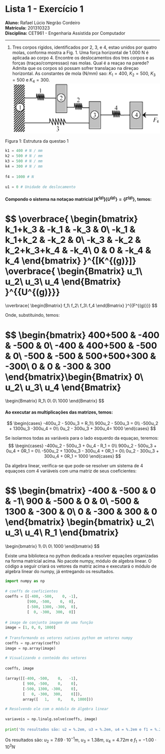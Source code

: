 # Lista 1 - Exercício 1

**Aluno:** Rafael Lúcio Negrão Cordeiro<br/>
**Matrícula:** 201310323<br/>
**Disciplina:** CET961 - Engenharia Assistida por Computador

---
1. Tres corpos rígidos, identificados por 2, 3, e 4, estao unidos por quatro molas, conforma mostra a Fig. 1. Uma força horizontal de 1.000 N é aplicada ao corpo 4. Encontre os deslocamentos dos tres corpos e as forças (traçao/compressao) nas molas. Qual é a reaçao na parede? Admita que os corpos só possam sofrer translaçao na direçao horizontal. As constantes de mola (N/mm) sao: $K_1 = 400$, $K_2 = 500$, $K_3 = 500$ e $K_4 = 300$.
![](img/exec1_statement.png)

<span class="caption">Figura 1: Estrutura da questao 1</span>
```python
k1 = 400 # N / mm
k2 = 500 # N / mm
k3 = 500 # N / mm
k4 = 300 # N / mm

f4 = 1000 # N

u1 = 0 # Unidade de deslocamento
```

#### Compondo o sistema na notaçao matricial $[K^{(g)}]\{U^{(g)}\} = \{F^{(g)}\}$, temos:

$$
\overbrace{
    \begin{bmatrix}
        k_1+k_3 & -k_1 & -k_3 & 0\\
        -k_1 & k_1+k_2 & -k_2 & 0\\
        -k_3 & -k_2 & k_2+k_3+k_4 & -k_4\\
        0 & 0 & -k_4 & k_4
    \end{bmatrix}
}^{[K^{(g)}]}
\overbrace{
    \begin{Bmatrix}
        u_1\\
        u_2\\
        u_3\\
        u_4
    \end{Bmatrix}
}^{\{U^{(g)}\}}
=
\overbrace{
    \begin{Bmatrix}
        f_1\\
        f_2\\
        f_3\\
        f_4
    \end{Bmatrix}
}^{\{F^{(g)}\}}
$$

Onde, substituindo, temos:

$$
\begin{bmatrix}
    400+500 & -400 & -500 & 0\\
    -400 & 400+500 & -500 & 0\\
    -500 & -500 & 500+500+300 & -300\\
    0 & 0 & -300 & 300
\end{bmatrix}\begin{Bmatrix}
    0\\
    u_2\\
    u_3\\
    u_4
\end{Bmatrix}
=
\begin{Bmatrix}
    R_1\\
    0\\
    0\\
    1000
\end{Bmatrix}
$$
#### Ao executar as multiplicações das matrizes, temos:
$$
\begin{cases}
    -400u_2 - 500u_3 = R_1\\
    900u_2 - 500u_3 = 0\\
    -500u_2 + 1300u_3 -300u_4 = 0\\
    0u_2 - 300u_3 + 300u_4= 1000
\end{cases}
$$

Se isolarmos todas as variáveis para o lado esquerdo da equaçao, teremos:
$$
\begin{cases}
    -400u_2 - 500u_3 + 0u_4 - R_1 = 0\\
    900u_2 - 500u_3 + 0u_4 + 0R_1 = 0\\
    -500u_2 + 1300u_3 - 300u_4 + 0R_1 = 0\\
    0u_2 - 300u_3 + 300u_4 + 0R_1 = 1000
\end{cases}
$$

Da algebra linear, verifica-se que pode-se resolver um sistema de 4 equaçoes com 4 variáveis com uma matriz de seus coeficientes:

$$
\begin{bmatrix}
    -400 & -500 & 0 & -1\\
    900 & -500 & 0 & 0\\
    -500 & 1300 & -300 & 0\\
    0 & -300 & 300 & 0
\end{bmatrix}
\begin{bmatrix}
    u_2\\
    u_3\\
    u_4\\
    R_1
\end{bmatrix}
=
\begin{bmatrix}
    1\\
    0\\
    0\\
    1000
\end{bmatrix}
$$

Existe uma biblioteca no python dedicada a resolver equações organizadas na forma matricial acima. No pacote numpy, módulo de algebra linear. O código a seguir criará os vetores da matriz acima e executará o módulo de algebra linear do numpy, já entregando os resultados.

```python
import numpy as np

# coeffs de coeficientes
coeffs = [[-400, -500,    0, -1],
          [900, -500,    0,  0],
          [-500, 1300, -300,  0],
          [  0, -300,  300,  0]]

# image de conjunto imagem de uma função
image = [1, 0, 0, 1000]

# Transformando os vetores nativos python em vetores numpy
coeffs = np.array(coeffs)
image = np.array(image)
```
```python
# Visualizando o conteúdo dos vetores

coeffs, image

(array([[-400, -500,    0,   -1],
        [ 900, -500,    0,    0],
        [-500, 1300, -300,    0],
        [   0, -300,  300,    0]]),
        array([   1,    0,    0, 1000]))
```
```python
# Resolvendo ele com o módulo de álgebra linear

variaveis = np.linalg.solve(coeffs, image)

print('Os resultados são: u2 = %.2em, u3 = %.2em, u4 = %.2em e f1 = %.2eN' % tuple(variaveis))
```
<span class="caption">Os resultados são: $u_2 = 7.69 \cdot 10^{-1} m$, $u_3 = 1.38 m$, $u_4 = 4.72 m$ e $f_1 = -1.00 \cdot 10^3 N$</span>
